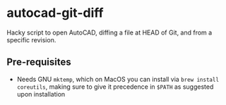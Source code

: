 # autocad-git-diff

Hacky script to open AutoCAD, diffing a file at HEAD of Git, and from a specific revision.

## Pre-requisites

* Needs GNU `mktemp`, which on MacOS you can install via `brew install coreutils`, making sure to give it precedence in `$PATH` as suggested upon installation
